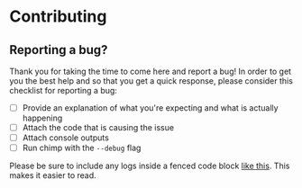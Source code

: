# Contributing

## Reporting a bug?

Thank you for taking the time to come here and report a bug! In order to get you the best help and
so that you get a quick response, please consider this checklist for reporting a bug:

* [ ] Provide an explanation of what you're expecting and what is actually happening
* [ ] Attach the code that is causing the issue 
* [ ] Attach console outputs
* [ ] Run chimp with the `--debug` flag

Please be sure to include any logs inside a fenced code block 
[like this](https://help.github.com/articles/github-flavored-markdown/#fenced-code-blocks). This 
makes it easier to read.
